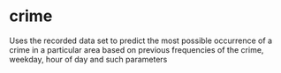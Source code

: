 # crime
Uses the recorded data set to predict the most possible occurrence of a crime in a particular area based on previous frequencies of the crime, weekday, hour of day and such parameters
